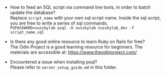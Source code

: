 * How to feed an SQL script via command line tools, in order to batch update the database?\
  Replace `script_name` with your own sql script name. Inside the sql script, you are free to write a series of sql commands.\
  `PGPASSWORD=nusskylab psql -U nusskylab nusskylab_dev -f script_name.sql`

* Is there any good online resource to learn Ruby on Rails for free?\
  The Odin Project is a good learning resource for beginners. The materials are accessible at:
  https://www.theodinproject.com/

* Encountered a issue when installing psql?\
  Please refer to `server_setup_guide.md` in this folder.